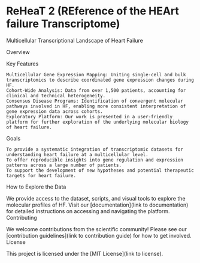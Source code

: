 # ReHeaT 2 (REference of the HEArt failure Transcriptome)
Multicellular Transcriptional Landscape of Heart Failure

Overview


Key Features

    Multicellular Gene Expression Mapping: Uniting single-cell and bulk transcriptomics to describe coordinated gene expression changes during HF.
    Cohort-Wide Analysis: Data from over 1,500 patients, accounting for clinical and technical heterogeneity.
    Consensus Disease Programs: Identification of convergent molecular pathways involved in HF, enabling more consistent interpretation of gene expression data across cohorts.
    Exploratory Platform: Our work is presented in a user-friendly platform for further exploration of the underlying molecular biology of heart failure.

Goals

    To provide a systematic integration of transcriptomic datasets for understanding heart failure at a multicellular level.
    To offer reproducible insights into gene regulation and expression patterns across a large number of patients.
    To support the development of new hypotheses and potential therapeutic targets for heart failure.

How to Explore the Data

We provide access to the dataset, scripts, and visual tools to explore the molecular profiles of HF. Visit our [documentation](link to documentation) for detailed instructions on accessing and navigating the platform.
Contributing

We welcome contributions from the scientific community! Please see our [contribution guidelines](link to contribution guide) for how to get involved.
License

This project is licensed under the [MIT License](link to license).
